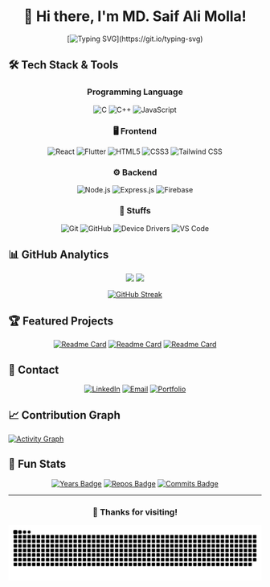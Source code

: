 <div align="center">
  
# 👋 Hi there, I'm MD. Saif Ali Molla!

[![Typing SVG](https://readme-typing-svg.demolab.com?font=Fira+Code&pause=1000&width=435&lines=Embedded+and+Low-level+Enthusiast;Also+do+App+and+Web+dev%2C+huh!;You're+still+here%3F+Thanks+dude.;You+are+a+real+one.Here's+a+wisdom.;Consciousness+was+a+mistake.)](https://git.io/typing-svg)

</div>

## 🛠️ Tech Stack & Tools

<div align="center">

### Programming Language
![C](https://img.shields.io/badge/-C-A8B9CC?style=for-the-badge&logo=c&logoColor=black)
![C++](https://img.shields.io/badge/-C++-00599C?style=for-the-badge&logo=cplusplus&logoColor=white)
![JavaScript](https://img.shields.io/badge/-JavaScript-F7DF1E?style=for-the-badge&logo=javascript&logoColor=black)

### 🖥️ Frontend
![React](https://img.shields.io/badge/-React-61DAFB?style=for-the-badge&logo=react&logoColor=black)
![Flutter](https://img.shields.io/badge/-Flutter-02569B?style=for-the-badge&logo=flutter&logoColor=white)
![HTML5](https://img.shields.io/badge/-HTML5-E34F26?style=for-the-badge&logo=html5&logoColor=white)
![CSS3](https://img.shields.io/badge/-CSS3-1572B6?style=for-the-badge&logo=css3&logoColor=white)
![Tailwind CSS](https://img.shields.io/badge/-Tailwind_CSS-38B2AC?style=for-the-badge&logo=tailwind-css&logoColor=white)

### ⚙️ Backend
![Node.js](https://img.shields.io/badge/-Node.js-339933?style=for-the-badge&logo=node.js&logoColor=white)
![Express.js](https://img.shields.io/badge/-Express.js-000000?style=for-the-badge&logo=express&logoColor=white)
![Firebase](https://img.shields.io/badge/-Firebase-FFCA28?style=for-the-badge&logo=firebase&logoColor=black)

### 🚀 Stuffs
![Git](https://img.shields.io/badge/-Git-F05032?style=for-the-badge&logo=git&logoColor=white)
![GitHub](https://img.shields.io/badge/-GitHub-181717?style=for-the-badge&logo=github&logoColor=white)
![Device Drivers](https://img.shields.io/badge/-Device%20Drivers-DC382D?style=for-the-badge&logo=redhat&logoColor=white)
![VS Code](https://img.shields.io/badge/-VS_Code-007ACC?style=for-the-badge&logo=visual-studio-code&logoColor=white)


</div>


## 📊 GitHub Analytics

<div align="center">
  
<img height="180em" src="https://github-readme-stats.vercel.app/api?username=MdSaifAliMolla&show_icons=true&theme=tokyonight&include_all_commits=true&count_private=true"/>
<img height="180em" src="https://github-readme-stats.vercel.app/api/top-langs/?username=MdSaifAliMolla&layout=compact&langs_count=8&theme=tokyonight"/>

</div>

<div align="center">
  
[![GitHub Streak](https://streak-stats.demolab.com/?user=MdSaifAliMolla&theme=tokyonight)](https://git.io/streak-stats)

</div>


## 🏆 Featured Projects

<div align="center">

[![Readme Card](https://github-readme-stats.vercel.app/api/pin/?username=MdSaifAliMolla&repo=FUZZ&theme=tokyonight)](https://github.com/MdSaifAliMolla/FUZZ)
[![Readme Card](https://github-readme-stats.vercel.app/api/pin/?username=MdSaifAliMolla&repo=Aim&theme=tokyonight)](https://github.com/MdSaifAliMolla/Aim)
[![Readme Card](https://github-readme-stats.vercel.app/api/pin/?username=MdSaifAliMolla&repo=lyanna&theme=tokyonight)](https://github.com/MdSaifAliMolla/lyanna)

</div>


## 🤝 Contact

<div align="center">

[![LinkedIn](https://img.shields.io/badge/-LinkedIn-0077B5?style=for-the-badge&logo=linkedin&logoColor=white)]([https://linkedin.com/in/](https://www.linkedin.com/in/md-saif-ali-molla-0751b227a/))
[![Email](https://img.shields.io/badge/-Email-D14836?style=for-the-badge&logo=gmail&logoColor=white)](mailto:your.email@example.com)
[![Portfolio](https://img.shields.io/badge/-Portfolio-000000?style=for-the-badge&logo=react&logoColor=white)](https://yourwebsite.com)

</div>


## 📈 Contribution Graph

[![Activity Graph](https://github-readme-activity-graph.vercel.app/graph?username=MdSaifAliMolla&theme=tokyo-night)](https://github.com/ashutosh00710/github-readme-activity-graph)


## 🎯 Fun Stats

<div align="center">

[![Years Badge](https://badges.pufler.dev/years/MdSaifAliMolla?style=for-the-badge&color=blue&logo=github)](https://badges.pufler.dev)
[![Repos Badge](https://badges.pufler.dev/repos/MdSaifAliMolla?style=for-the-badge&color=red&logo=github)](https://badges.pufler.dev)
[![Commits Badge](https://badges.pufler.dev/commits/monthly/MdSaifAliMolla?style=for-the-badge&color=green&logo=github)](https://badges.pufler.dev)

</div>

---

<div align="center">

### 🎉 Thanks for visiting!

<img src="https://raw.githubusercontent.com/platane/snk/output/github-contribution-grid-snake-dark.svg" alt="Snake animation" />

</div>
